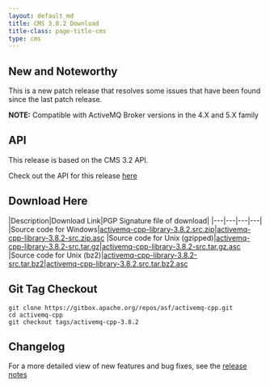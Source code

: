 ```yaml
---
layout: default_md
title: CMS 3.8.2 Download
title-class: page-title-cms
type: cms
---
```


New and Noteworthy
------------------

This is a new patch release that resolves some issues that have been found since the last patch release.

**NOTE:** Compatible with ActiveMQ Broker versions in the 4.X and 5.X family

API
---

This release is based on the CMS 3.2 API.

Check out the API for this release [here](http://activemq.apache.org/cms/api_docs/activemqcpp-3.6.0/html)

Download Here
-------------

|Description|Download Link|PGP Signature file of download|
|---|---|---|---|
|Source code for Windows|[activemq-cpp-library-3.8.2.src.zip](http://archive.apache.org/dist/activemq/activemq-cpp/source/activemq-cpp-library-3.8.2-src.zip)|[activemq-cpp-library-3.8.2-src.zip.asc](http://archive.apache.org/dist/activemq/activemq-cpp/source/activemq-cpp-library-3.8.2-src.zip.asc)
|Source code for Unix (gzipped)|[activemq-cpp-library-3.8.2-src.tar.gz](http://archive.apache.org/dist/activemq/activemq-cpp/source/activemq-cpp-library-3.8.2-src.tar.gz)|[activemq-cpp-library-3.8.2-src.tar.gz.asc](http://archive.apache.org/dist/activemq/activemq-cpp/source/activemq-cpp-library-3.8.2-src.tar.gz.asc)
|Source code for Unix (bz2)|[activemq-cpp-library-3.8.2-src.tar.bz2](http://archive.apache.org/dist/activemq/activemq-cpp/source/activemq-cpp-library-3.8.2-src.tar.bz2)|[activemq-cpp-library-3.8.2.src.tar.bz2.asc](http://archive.apache.org/dist/activemq/activemq-cpp/source/activemq-cpp-library-3.8.2-src.tar.bz2.asc)

Git Tag Checkout
----------------
```
git clone https://gitbox.apache.org/repos/asf/activemq-cpp.git
cd activemq-cpp
git checkout tags/activemq-cpp-3.8.2
```

Changelog
---------

For a more detailed view of new features and bug fixes, see the [release notes](https://issues.apache.org/jira/secure/ReleaseNote.jspa?projectId=12311207&version=12325248)

